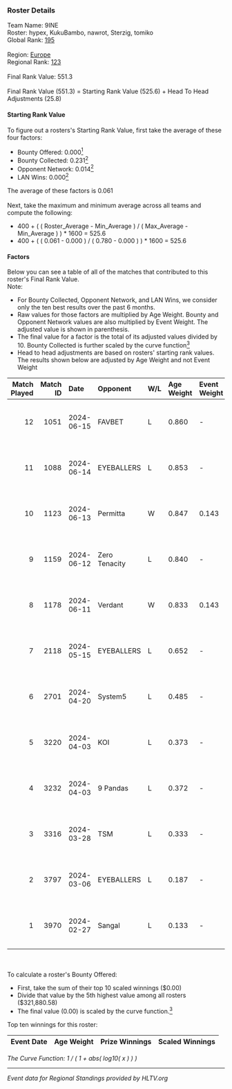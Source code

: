 ### Roster Details<br />
Team Name: 9INE<br />
Roster: hypex, KukuBambo, nawrot, Sterzig, tomiko<br />
Global Rank: [195](../standings_global.md)<br />
<br />
Region: [Europe]( ../standings_europe.md)<br />
Regional Rank: [123]( ../standings_europe.md)<br />
<br />
Final Rank Value:  551.3<br />
<br />
Final Rank Value (551.3) = Starting Rank Value (525.6) + Head To Head Adjustments (25.8)<br />

#### Starting Rank Value<br />
To figure out a rosters's Starting Rank Value, first take the average of these four factors:<br />
- Bounty Offered: 0.000[<sup>1</sup>](#table2)
- Bounty Collected: 0.231[<sup>2</sup>](#table1)
- Opponent Network: 0.014[<sup>2</sup>](#table1)
- LAN Wins: 0.000[<sup>2</sup>](#table1)

The average of these factors is 0.061<br />
<br />
Next, take the maximum and minimum average across all teams and compute the following:<br />
- 400 + ( ( Roster_Average - Min_Average ) / ( Max_Average - Min_Average ) ) * 1600 = 525.6
- 400 + ( ( 0.061 - 0.000 ) / ( 0.780 - 0.000 ) ) * 1600 = 525.6


#### Factors<br />
Below you can see a table of all of the matches that contributed to this roster's Final Rank Value.<br />
Note:<br />

- For Bounty Collected, Opponent Network, and LAN Wins, we consider only the ten best results over the past 6 months.
- Raw values for those factors are multiplied by Age Weight. Bounty and Opponent Network values are also multiplied by Event Weight. The adjusted value is shown in parenthesis.
- The final value for a factor is the total of its adjusted values divided by 10. Bounty Collected is further scaled by the curve function[<sup>3</sup>](#curveFunction)
- Head to head adjustments are based on rosters' starting rank values. The results shown below are adjusted by Age Weight and not Event Weight
<span id="table1"></span><br />


| Match Played | Match ID | Date       | Opponent      | W/L | Age Weight | Event Weight | Bounty Collected | Opponent Network | LAN Wins  | H2H Adj. | Roster                                    |
| -: | -: | :- | :- | :- | :- | :- | :- | :- | :- | -: | :- |
|           12 |     1051 | 2024-06-15 | FAVBET        | L   | 0.860      | -            | -                | -                | -         |    -4.59 | hypex, KukuBambo, nawrot, Sterzig, tomiko |
|           11 |     1088 | 2024-06-14 | EYEBALLERS    | L   | 0.853      | -            | -                | -                | -         |    -3.65 | hypex, KukuBambo, nawrot, Sterzig, tomiko |
|           10 |     1123 | 2024-06-13 | Permitta      | W   | 0.847      | 0.143        | 0.024 (0.003)    | 0.902 (0.109)    | 0 (0.000) |    23.91 | hypex, KukuBambo, nawrot, Sterzig, tomiko |
|            9 |     1159 | 2024-06-12 | Zero Tenacity | L   | 0.840      | -            | -                | -                | -         |    -1.11 | hypex, KukuBambo, nawrot, Sterzig, tomiko |
|            8 |     1178 | 2024-06-11 | Verdant       | W   | 0.833      | 0.143        | 0.015 (0.002)    | 0.294 (0.035)    | 0 (0.000) |    23.36 | hypex, KukuBambo, nawrot, Sterzig, tomiko |
|            7 |     2118 | 2024-05-15 | EYEBALLERS    | L   | 0.652      | -            | -                | -                | -         |    -2.40 | hypex, KukuBambo, Sterzig, tomiko, zEden  |
|            6 |     2701 | 2024-04-20 | System5       | L   | 0.485      | -            | -                | -                | -         |    -4.62 | hypex, KukuBambo, Sterzig, tomiko, zEden  |
|            5 |     3220 | 2024-04-03 | KOI           | L   | 0.373      | -            | -                | -                | -         |    -0.51 | hypex, KukuBambo, Sterzig, tomiko, zEden  |
|            4 |     3232 | 2024-04-03 | 9 Pandas      | L   | 0.372      | -            | -                | -                | -         |    -0.73 | hypex, KukuBambo, Sterzig, tomiko, zEden  |
|            3 |     3316 | 2024-03-28 | TSM           | L   | 0.333      | -            | -                | -                | -         |    -3.16 | KEi, KukuBambo, mynio, nawrot, tomiko     |
|            2 |     3797 | 2024-03-06 | EYEBALLERS    | L   | 0.187      | -            | -                | -                | -         |    -0.64 | KEi, KukuBambo, mynio, nawrot, tomiko     |
|            1 |     3970 | 2024-02-27 | Sangal        | L   | 0.133      | -            | -                | -                | -         |    -0.12 | KEi, KukuBambo, mynio, nawrot, tomiko     |

<br />
<span id="table2"></span><br />
To calculate a roster's Bounty Offered:<br />

- First, take the sum of their top 10 scaled winnings ($0.00)
- Divide that value by the 5th highest value among all rosters ($321,880.58)
- The final value (0.00) is scaled by the curve function.[<sup>3</sup>](#curveFunction)

Top ten winnings for this roster:<br />

| Event Date | Age Weight | Prize Winnings | Scaled Winnings |
| :- | -: | :- | :- |


<span id="curveFunction"></span>_The Curve Function: 1 / ( 1 + abs( log10( x ) ) )_<br />

---
_Event data for Regional Standings provided by HLTV.org_<br />
